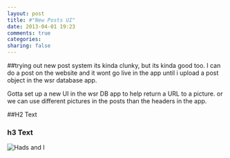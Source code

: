 ```yaml
---
layout: post
title: #"New Posts UI"
date: 2013-04-01 19:23
comments: true
categories: 
sharing: false
---
```

##trying out new post system
its kinda clunky, but its kinda good too. I can do a post on the website and it wont go live in the app until i upload a post object in the wsr database app.

Gotta set up a new UI in the wsr DB app to help return a URL to a picture. or we can use different pictures in the posts than the headers in the app.

##H2 Text

### h3 Text

![Hads and I](http://f.cl.ly/items/2c471Y3l0O0s453O0N0O/Image%202013.02.19%2011:25:36%20AM.png)



